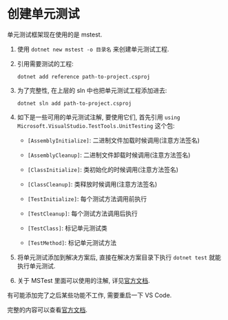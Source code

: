 # 创建单元测试

单元测试框架现在使用的是 mstest. 

1. 使用 `dotnet new mstest -o 目录名` 来创建单元测试工程.

1. 引用需要测试的工程: 

    `dotnet add reference path-to-project.csproj`

1. 为了完整性, 在上层的 sln 中也把单元测试工程添加进去:

    `dotnet sln add path-to-project.csproj`

1. 如下是一些可用的单元测试注解, 要使用它们, 首先引用 `using Microsoft.VisualStudio.TestTools.UnitTesting` 这个包:

    - `[AssemblyInitialize]`: 二进制文件加载时候调用(注意方法签名)

    - `[AssemblyCleanup]`: 二进制文件卸载时候调用(注意方法签名)

    - `[ClassInitialize]`: 类初始化的时候调用(注意方法签名)

    - `[ClassCleanup]`: 类释放时候调用(注意方法签名)

    - `[TestInitialize]`: 每个测试方法调用前执行

    - `[TestCleanup]`: 每个测试方法调用后执行

    - `[TestClass]`: 标记单元测试类

    - `[TestMethod]`: 标记单元测试方法

1. 将单元测试添加到解决方案后, 直接在解决方案目录下执行 `dotnet test` 就能执行单元测试.

1. 关于 MSTest 里面可以使用的注解, 详见[官方文档](https://docs.microsoft.com/en-us/visualstudio/test/using-microsoft-visualstudio-testtools-unittesting-members-in-unit-tests?view=vs-2019).

有可能添加完了之后某些功能不工作, 需要重启一下 VS Code.

完整的内容可以查看[官方文档](https://docs.microsoft.com/zh-cn/dotnet/core/testing/unit-testing-with-mstest).